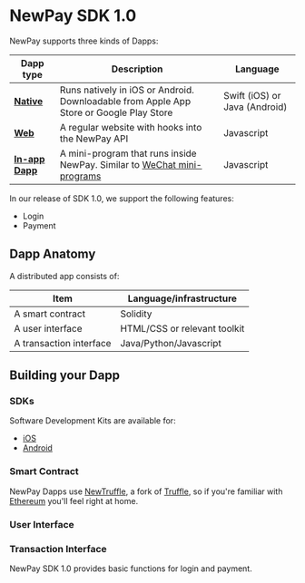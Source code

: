 # NewPay SDK 1.0

NewPay supports three kinds of Dapps:

| Dapp type                      | Description                                                                                                                                  | Language                      |
| ---                            | ---                                                                                                                                          | ---                           |
| **[Native](native)**           | Runs natively in iOS or Android. Downloadable from Apple App Store or Google Play Store                                                      | Swift (iOS) or Java (Android) |
| **[Web](web)**                 | A regular website with hooks into the NewPay API                                                                                             | Javascript                    |
| **[In-app Dapp](in-app-dapp)** | A mini-program that runs inside NewPay. Similar to [WeChat mini-programs](https://walkthechat.com/wechat-mini-programs-simple-introduction/) | Javascript                    |

In our release of SDK 1.0, we support the following features:

* Login
* Payment

## Dapp Anatomy

A distributed app consists of:

| Item                    | Language/infrastructure      |
| ---                     | ---                          |
| A smart contract        | Solidity                     |
| A user interface        | HTML/CSS or relevant toolkit |
| A transaction interface | Java/Python/Javascript       |

## Building your Dapp

### SDKs

Software Development Kits are available for:

* [iOS](http://cocoapods.org/pods/NewPaySDK-iOS)
* [Android](https://github.com/newtonproject/NewPaySDK-Android)

### Smart Contract

NewPay Dapps use [NewTruffle](newtruffle.md), a fork of [Truffle](https://truffleframework.com/), so if you're familiar with [Ethereum](https://www.ethereum.org/) you'll feel right at home.

### User Interface

### Transaction Interface

NewPay SDK 1.0 provides basic functions for login and payment.
